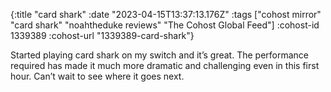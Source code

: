 {:title "card shark"
 :date "2023-04-15T13:37:13.176Z"
 :tags ["cohost mirror" "card shark" "noahtheduke reviews" "The Cohost Global Feed"]
 :cohost-id 1339389
 :cohost-url "1339389-card-shark"}

Started playing card shark on my switch and it’s great. The performance required has made it much more dramatic and challenging even in this first hour. Can’t wait to see where it goes next.